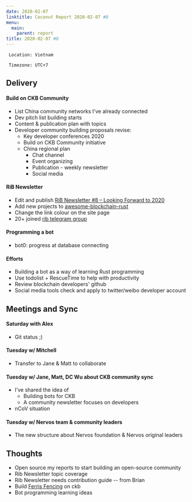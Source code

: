 ```yaml
---
date: 2020-02-07
linktitle: Coconut Report 2020-02-07 #0
menu:
  main:
    parent: report
title: 2020-02-07 #0
---
```



` Location: Vietnam`

` Timezone: UTC+7`

## Delivery

#### Build on CKB Community

- List China community networks I've already connected
- Dev pitch list building starts
- Content & publication plan with topics
- Developer community building proposals revise:
    - Key developer conferences 2020
    - Build on CKB Community initiative
    - China regional plan
        - Chat channel
        - Event organizing
        - Publication - weekly newsletter
        - Social media


#### RiB Newsletter

- Edit and publish [RiB Newsletter #8 – Looking Forward to 2020](https://rustinblockchain.org/2020/02/05/rib-newsletter-8-looking-forward-to-2020/)
- Add new projects to [awesome-blockchain-rust](https://github.com/rust-in-blockchain/awesome-blockchain-rust)
- Change the link colour on the site page
- 20+ joined [rib telegram group](https://t.me/rustinblockchain)


#### Programming a bot

- bot0: progress at database connecting


#### Efforts

- Building a bot as a way of learning Rust programming
- Use todolist + RescueTime to help with productivity
- Review blockchain developers' github
- Social media tools check and apply to twitter/weibo developer account


## Meetings and Sync

#### Saturday with Alex

- Git status ;)

#### Tuesday w/ Mitchell

- Transfer to Jane & Matt to collaborate

#### Tuesday w/ Jane, Matt, DC Wu about CKB community sync

- I've shared the idea of
    - Building bots for CKB
    - A community newsletter focuses on developers
- nCoV situation

#### Tuesday w/ Nervos team & community leaders

- The new structure about Nervos foundation & Nervos original leaders


## Thoughts

- Open source my reports to start building an open-source community
- Rib Newsletter topic coverage
- Rib Newsletter needs contribution guide -- from Brian
- Build [Ferris Fencing](http://www.ferrisfencing.org/) on ckb
- Bot programming learning ideas
